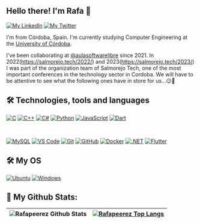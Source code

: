 ## Hello there! I'm Rafa 👋

[![My LinkedIn](https://img.shields.io/badge/LinkedIn-0077B5?style=for-the-badge&logo=linkedin&logoColor=white)](https://www.linkedin.com/in/rafael-emilio-pérez-lópez-590725211/)
[![My Twitter](https://img.shields.io/badge/-TWITTER-0CA0CB?style=for-the-badge&logo=twitter&logoColor=white)](https://twitter.com/rafaapeerez)

I'm from Córdoba, Spain. I'm currently studying Computer Engineering at the [University of Córdoba](http://www.uco.es/).

I've been collaborating at [@aulasoftwarelibre](https://github.com/aulasoftwarelibre) since 2021. 
In 2022(https://salmorejo.tech/2022/) and 2023(https://salmorejo.tech/2023/) I was part of the organization team of Salmorejo Tech, one of the most important conferences in the technology sector in Cordoba. We will have to be attentive to see what the following ones have in store for us...😉🍅
<br>

## 🛠 Technologies, tools and languages
  [![C](https://img.shields.io/badge/C-00599C?style=for-the-badge&logo=c&logoColor=white)]()
  [![C++](https://img.shields.io/badge/C%2B%2B-00599C?style=for-the-badge&logo=c%2B%2B&logoColor=white)]()
  [![C#](https://img.shields.io/badge/C%23-239120?style=for-the-badge&logo=c-sharp&logoColor=white)]()
  [![Python](https://img.shields.io/badge/Python-3776AB?style=for-the-badge&logo=python&logoColor=white)]()
  [![JavaScript](https://img.shields.io/badge/JavaScript-f0e800?style=for-the-badge&logo=JavaScript&logoColor=black)]()
  [![Dart](https://img.shields.io/badge/Dart-0061a9?style=for-the-badge&logo=Dart&logoColor=blue)]()


  <br>
  
  [![MySQL](https://img.shields.io/badge/MySQL-eb7a09?style=for-the-badge&logo=MYSQL&logoColor=white)](https://Www.mysql.com)
  [![VS Code](https://img.shields.io/badge/VSCode-2490D5?style=for-the-badge&logo=visual-studio-code&logoColor=white)](https://code.visualstudio.com/)
  [![Git](https://img.shields.io/badge/Git-eb7a09?style=for-the-badge&logo=git&logoColor=white)](https://github.com/)
  [![GitHub](https://img.shields.io/badge/GitHub-000000?style=for-the-badge&logo=github&logoColor=white)](https://github.com/)
  [![Docker](https://img.shields.io/badge/Docker-24A2E9?style=for-the-badge&logo=docker&logoColor=white)](https://www.docker.com)
  [![.NET](https://img.shields.io/badge/.NET-512BD4?style=for-the-badge&logo=dot-net&logoColor=white)]()
  [![Flutter](https://img.shields.io/badge/Flutter-00aae4?style=for-the-badge&logo=Flutter&logoColor=dark)]()

## 🛠 My OS

  [![Ubuntu](https://img.shields.io/badge/Ubuntu-E95420?style=for-the-badge&logo=ubuntu&logoColor=white)](https://ubuntu.com/)
  [![Windows](https://img.shields.io/badge/windows%2011-00BFFF?style=for-the-badge&logo=windows&logoColor=blue)](https://www.microsoft.com/es-es/windows/windows-11)

## 🚀 My Github Stats:
|![Rafapeerez Github Stats](https://github-readme-stats.vercel.app/api?username=Rafapeerez&title_color=FFFFFF&icon_color=FFFFFF&text_color=FFFFFF&bg_color=DEG,493963,60102f&show_icons=true&hide_title=true&hide_border=true)|[![Rafapeerez Top Langs](https://github-readme-stats.vercel.app/api/top-langs/?username=Rafapeerez&title_color=FFFFFF&icon_color=FFFFFF&text_color=FFFFFF&bg_color=DEG,493963,60102f&show_icons=true&hide_border=true&layout=compact&langs_count=6)](https://github-readme-stats.vercel.app/api/top-langs/?username=Rafapeerez&title_color=FFFFFF&icon_color=FFFFFF&text_color=FFFFFF&bg_color=DEG,493963,60102f&show_icons=true&hide_border=true&layout=compact&langs_count=6)|
|---|---|
